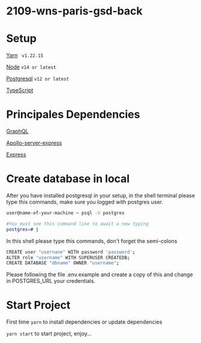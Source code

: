# 2109-wns-paris-gsd-back

# Setup

[Yarn](https://classic.yarnpkg.com/lang/en/docs/install/#debian-stable) ` v1.22.15`

[Node](https://nodejs.org/en/) `v14 or latest`

[Postgresql](https://www.postgresql.org/download/) `v12 or latest`

[TypeScript](https://www.typescriptlang.org/)

# Principales Dependencies

[GraphQL](https://graphql.org/)

[Apollo-server-express](https://www.apollographql.com/docs/apollo-server/integrations/middleware/#apollo-server-express)

[Express](http://expressjs.com/)

# Create database in local

After you have installed postgresql in your setup, in the shell terminal please type this commands, make sure you logged with postgres user.

```bash
user@name-of-your-machine ~ psql -U postgres

#You must see this command line to await a new typing
postgres=# |
```

In this shell please type this commands, don't forget the semi-colons

```bash
CREATE user "usernane" WITH password 'password';
ALTER role "username" WITH SUPERUSER CREATEDB;
CREATE DATABASE "dbname" OWNER "username";
```

Please following the file .env.example and create a copy of this and change in POSTGRES_URL your credentials.

# Start Project

First time `yarn` to install dependencies or update dependencies

`yarn start` to start project, enjoy...

